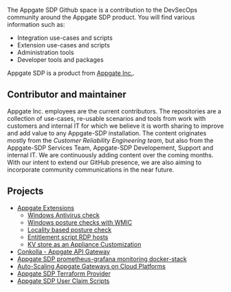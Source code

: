 The Appgate SDP Github space is a contribution to the DevSecOps community around the Appgate SDP product. You will find various information such as:
* Integration use-cases and scripts
* Extension use-cases and scripts
* Administration tools
* Developer tools and packages

Appgate SDP is a product from [Appgate Inc.](https://www.appgate.com/).

## Contributor and maintainer
Appgate Inc. employees are the current contributors. The repositories are a collection of use-cases, re-usable scenarios and tools from work with customers and internal IT for which we believe it is worth sharing to improve and add value to any Appgate-SDP installation. 
The content originates mostly from the *Customer Reliability Engineering team*, but also from the Appgate-SDP Services Team, Appgate-SDP Developement, Support and internal IT. 
We are continuously adding content over the coming months. With our intent to extend our GitHub presence, we are also aiming to incorporate community communications in the near future.

## Projects
* [Appgate Extensions](https://github.com/appgate/sdp-extensions/)
    * [Windows Antivirus check](https://github.com/appgate/sdp-win-security-center)
    * [Windows posture checks with WMIC](https://github.com/appgate/sdp-wmicprovider)
    * [Locality based posture check](https://github.com/appgate/sdp-locality-check)
    * [Entitlement script RDP hosts](https://github.com/appgate/sdp-rdphosts)
    * [KV store as an Appliance Customization](https://github.com/appgate/sdp-kvstore)
* [Conkolla - Appgate API Gateway](https://github.com/appgate/conkolla/)
* [Appgate SDP prometheus-grafana monitoring docker-stack](https://github.com/appgate/sdp-prom-monitoring)
* [Auto-Scaling Appgate Gateways on Cloud Platforms](https://github.com/appgate/sdp-autoscale/)
* [Appgate SDP Terraform Provider](https://github.com/appgate/sdp-terraform-provider)
* [Appgate SDP User Claim Scripts](https://github.com/appgate/sdp-user-claim-scripts)
